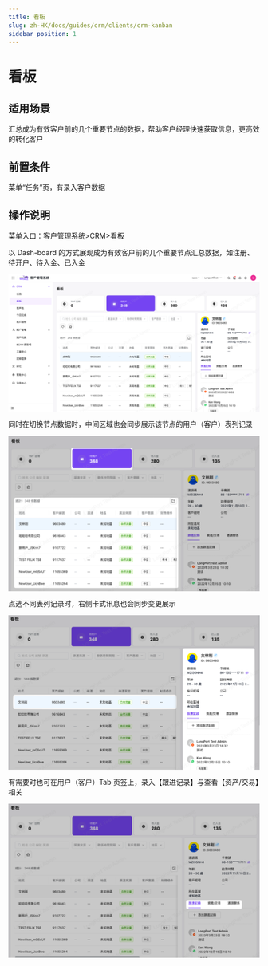 ```yaml
---
title: 看板
slug: zh-HK/docs/guides/crm/clients/crm-kanban
sidebar_position: 1
---
```



# 看板

## 适用场景

汇总成为有效客户前的几个重要节点的数据，帮助客户经理快速获取信息，更高效的转化客户

## 前置条件

菜单“任务”页，有录入客户数据

## 操作说明

菜单入口：客户管理系统>CRM>看板

以 Dash-board 的方式展现成为有效客户前的几个重要节点汇总数据，如注册、待开户、待入金、已入金

<img src="./assets/JIv8bUfeyoOY4wxowaAcMNv5nMg.png" src-width="2860" src-height="1568" align="center"/>

同时在切换节点数据时，中间区域也会同步展示该节点的用户（客户）表列记录

<img src="./assets/GpAhbjznPoHbElxbs2AcoEqOnJd.png" src-width="2336" src-height="1448" align="center"/>

点选不同表列记录时，右侧卡式讯息也会同步变更展示

<img src="./assets/B8xwboBqnob60RxFLWdczVLZnoh.png" src-width="2334" src-height="1434" align="center"/>

有需要时也可在用户（客户）Tab 页签上，录入【跟进记录】与查看【资产/交易】相关

<img src="./assets/Ibrpb3oKGo2wUSxD1IfcRvotndz.png" src-width="2320" src-height="1424" align="center"/>

